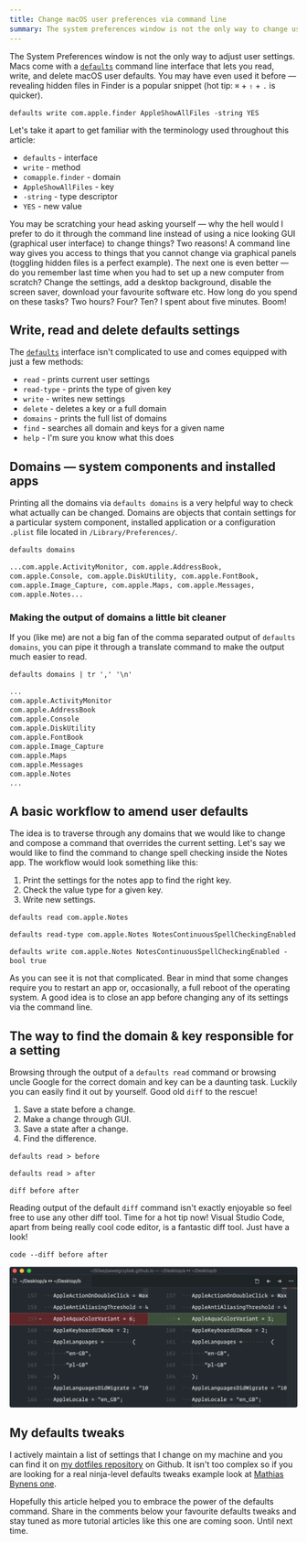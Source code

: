 ```yaml
---
title: Change macOS user preferences via command line
summary: The system preferences window is not the only way to change user preferences in macOS. The "defaults" command gives you more power to configure your machine than you would have thought.
---
```


The System Preferences window is not the only way to adjust user settings. Macs come with a [`defaults`](https://developer.apple.com/legacy/library/documentation/Darwin/Reference/ManPages/man1/defaults.1.html) command line interface that lets you read, write, and delete macOS user defaults. You may have even used it before — revealing hidden files in Finder is a popular snippet (hot tip: `⌘` + `⇧` + `.` is quicker).

```
defaults write com.apple.finder AppleShowAllFiles -string YES
```

Let's take it apart to get familiar with the terminology used throughout this article:

- `defaults` - interface
- `write` - method
- `comapple.finder` - domain
- `AppleShowAllFiles` - key
- `-string` - type descriptor
- `YES` - new value

You may be scratching your head asking yourself — why the hell would I prefer to do it through the command line instead of using a nice looking GUI (graphical user interface) to change things? Two reasons! A command line way gives you access to things that you cannot change via graphical panels (toggling hidden files is a perfect example). The next one is even better — do you remember last time when you had to set up a new computer from scratch? Change the settings, add a desktop background, disable the screen saver, download your favourite software etc. How long do you spend on these tasks? Two hours? Four? Ten? I spent about five minutes. Boom!

## Write, read and delete defaults settings

The [`defaults`](https://developer.apple.com/legacy/library/documentation/Darwin/Reference/ManPages/man1/defaults.1.html) interface isn't complicated to use and comes equipped with just a few methods:

- `read` - prints current user settings
- `read-type` - prints the type of given key
- `write` - writes new settings
- `delete` - deletes a key or a full domain
- `domains` - prints the full list of domains
- `find` - searches all domain and keys for a given name
- `help` - I'm sure you know what this does

## Domains — system components and installed apps

Printing all the domains via `defaults domains` is a very helpful way to check what actually can be changed. Domains are objects that contain settings for a particular system component, installed application or a configuration `.plist` file located in `/Library/Preferences/`.

```
defaults domains
```

```
...com.apple.ActivityMonitor, com.apple.AddressBook, com.apple.Console, com.apple.DiskUtility, com.apple.FontBook, com.apple.Image_Capture, com.apple.Maps, com.apple.Messages, com.apple.Notes...
```

### Making the output of domains a little bit cleaner

If you (like me) are not a big fan of the comma separated output of `defaults domains`, you can pipe it through a translate command to make the output much easier to read.

```
defaults domains | tr ',' '\n'
```

```
...
com.apple.ActivityMonitor
com.apple.AddressBook
com.apple.Console
com.apple.DiskUtility
com.apple.FontBook
com.apple.Image_Capture
com.apple.Maps
com.apple.Messages
com.apple.Notes
...
```

## A basic workflow to amend user defaults

The idea is to traverse through any domains that we would like to change and compose a command that overrides the current setting. Let's say we would like to find the command to change spell checking inside the Notes app. The workflow would look something like this:

1. Print the settings for the notes app to find the right key.
3. Check the value type for a given key.
4. Write new settings.

```
defaults read com.apple.Notes
```

```
defaults read-type com.apple.Notes NotesContinuousSpellCheckingEnabled
```

```
defaults write com.apple.Notes NotesContinuousSpellCheckingEnabled -bool true
```

As you can see it is not that complicated. Bear in mind that some changes require you to restart an app or, occasionally, a full reboot of the operating system. A good idea is to close an app before changing any of its settings via the command line.

## The way to find the domain & key responsible for a setting

Browsing through the output of a `defaults read` command or browsing uncle Google for the correct domain and key can be a daunting task. Luckily you can easily find it out by yourself. Good old `diff` to the rescue!

1. Save a state before a change.
2. Make a change through GUI.
3. Save a state after a change.
4. Find the difference.

```
defaults read > before
```

```
defaults read > after
```

```shell
diff before after
```

Reading output of the default `diff` command isn't exactly enjoyable so feel free to use any other diff tool. Time for a hot tip now! Visual Studio Code, apart from being really cool code editor, is a fantastic diff tool. Just have a look!

```
code --diff before after
```

![Visual Studio Code as a diff tool](2017-12-18-1.jpg)

## My defaults tweaks

I actively maintain a list of settings that I change on my machine and you can find it on [my dotfiles repository](https://github.com/pawelgrzybek/dotfiles/blob/master/setup-macos.sh) on Github. It isn't too complex so if you are looking for a real ninja-level defaults tweaks example look at [Mathias Bynens one](https://github.com/mathiasbynens/dotfiles/blob/master/.macos).

Hopefully this article helped you to embrace the power of the defaults command. Share in the comments below your favourite defaults tweaks and stay tuned as more tutorial articles like this one are coming soon. Until next time.
